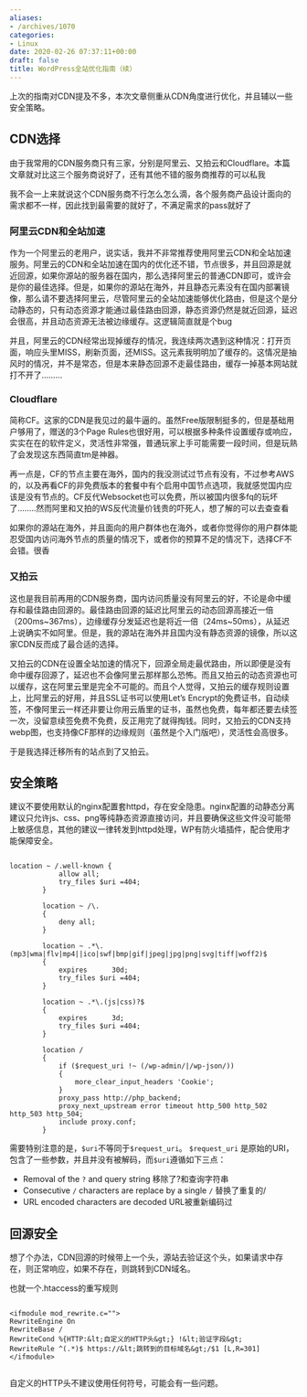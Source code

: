 ```yaml
---
aliases:
- /archives/1070
categories:
- Linux
date: 2020-02-26 07:37:11+00:00
draft: false
title: WordPress全站优化指南（续）
---
```


上次的指南对CDN提及不多，本次文章侧重从CDN角度进行优化，并且辅以一些安全策略。





## CDN选择

由于我常用的CDN服务商只有三家，分别是阿里云、又拍云和Cloudflare。本篇文章就对比这三个服务商说好了，还有其他不错的服务商推荐的可以私我

我不会一上来就说这个CDN服务商不行怎么怎么滴，各个服务商产品设计面向的需求都不一样，因此找到最需要的就好了，不满足需求的pass就好了

### 阿里云CDN和全站加速

作为一个阿里云的老用户，说实话，我并不非常推荐使用阿里云CDN和全站加速服务。阿里云的CDN和全站加速在国内的优化还不错，节点很多，并且回源是就近回源，如果你源站的服务器在国内，那么选择阿里云的普通CDN即可，或许会是你的最佳选择。但是，如果你的源站在海外，并且静态元素没有在国内部署镜像，那么请不要选择阿里云，尽管阿里云的全站加速能够优化路由，但是这个是分动静态的，只有动态资源才能通过最佳路由回源，静态资源仍然是就近回源，延迟会很高，并且动态资源无法被边缘缓存。这逻辑简直就是个bug

并且，阿里云的CDN经常出现掉缓存的情况，我连续两次遇到这种情况：打开页面，响应头里MISS，刷新页面，还MISS。这元素我明明加了缓存的。这情况是抽风时的情况，并不是常态，但是本来静态回源不走最佳路由，缓存一掉基本网站就打不开了………

### Cloudflare

简称CF。这家的CDN是我见过的最牛逼的。虽然Free版限制挺多的，但是基础用户够用了，赠送的3个Page Rules也很好用，可以根据多种条件设置缓存或响应，实实在在的软件定义，灵活性非常强，普通玩家上手可能需要一段时间，但是玩熟了会发现这东西简直tm是神器。

再一点是，CF的节点主要在海外，国内的我没测试过节点有没有，不过参考AWS的，以及再看CF的非免费版本的套餐中有个启用中国节点选项，我就感觉国内应该是没有节点的。CF反代Websocket也可以免费，所以被国内很多fq的玩坏了……..然而阿里和又拍的WS反代流量价钱贵的吓死人，想了解的可以去查查看

如果你的源站在海外，并且面向的用户群体也在海外，或者你觉得你的用户群体能忍受国内访问海外节点的质量的情况下，或者你的预算不足的情况下，选择CF不会错。很香

### 又拍云

这也是我目前再用的CDN服务商，国内访问质量没有阿里云的好，不论是命中缓存和最佳路由回源的。最佳路由回源的延迟比阿里云的动态回源高接近一倍（200ms~367ms），边缘缓存分发延迟也是将近一倍（24ms~50ms），从延迟上说确实不如阿里。但是，我的源站在海外并且国内没有静态资源的镜像，所以这家CDN反而成了最合适的选择。

又拍云的CDN在设置全站加速的情况下，回源全局走最优路由，所以即便是没有命中缓存回源了，延迟也不会像阿里云那样那么恐怖。而且又拍云的动态资源也可以缓存，这在阿里云里是完全不可能的。而且个人觉得，又拍云的缓存规则设置上，比阿里云的好用，并且SSL证书可以使用Let’s Encrypt的免费证书，自动续签，不像阿里云一样还非要让你用云盾里的证书，虽然也免费，每年都还要去续签一次，没留意续签免费不免费，反正用完了就得掏钱。同时，又拍云的CDN支持webp图，也支持像CF那样的边缘规则（虽然是个入门版吧），灵活性会高很多。

于是我选择迁移所有的站点到了又拍云。

## 安全策略

建议不要使用默认的nginx配置套httpd，存在安全隐患。nginx配置的动静态分离建议只允许js、css、png等纯静态资源直接访问，并且要确保这些文件没可能带上敏感信息，其他的建议一律转发到httpd处理，WP有防火墙插件，配合使用才能保障安全。



```

location ~ /.well-known {
            allow all;
            try_files $uri =404;
        }

        location ~ /\.
        {
            deny all;
        }

        location ~ .*\.(mp3|wma|flv|mp4||ico|swf|bmp|gif|jpeg|jpg|png|svg|tiff|woff2)$
        {
            expires      30d;
            try_files $uri =404;
        }

        location ~ .*\.(js|css)?$
        {
            expires      3d;
            try_files $uri =404;
        }

        location /
        {
            if ($request_uri !~ (/wp-admin/|/wp-json/))
            {
                more_clear_input_headers 'Cookie';
            }
            proxy_pass http://php_backend;
            proxy_next_upstream error timeout http_500 http_502 http_503 http_504;
            include proxy.conf;
        }

```



需要特别注意的是，`$uri`不等同于`$request_uri`。 `$request_uri` 是原始的URI，包含了一些参数，并且并没有被解码，而`$uri`遵循如下三点：

  * Removal of the `?` and query string 移除了?和查询字符串
  * Consecutive `/` characters are replace by a single `/` 替换了重复的/
  * URL encoded characters are decoded URL被重新编码过

## 回源安全

想了个办法，CDN回源的时候带上一个头，源站去验证这个头，如果请求中存在，则正常响应，如果不存在，则跳转到CDN域名。

也就一个.htaccess的重写规则



```

<ifmodule mod_rewrite.c="">
RewriteEngine On
RewriteBase /
RewriteCond %{HTTP:&lt;自定义的HTTP头&gt;} !&lt;验证字段&gt;
RewriteRule ^(.*)$ https://&lt;跳转到的目标域名&gt;/$1 [L,R=301]
</ifmodule>


```



自定义的HTTP头不建议使用任何符号，可能会有一些问题。